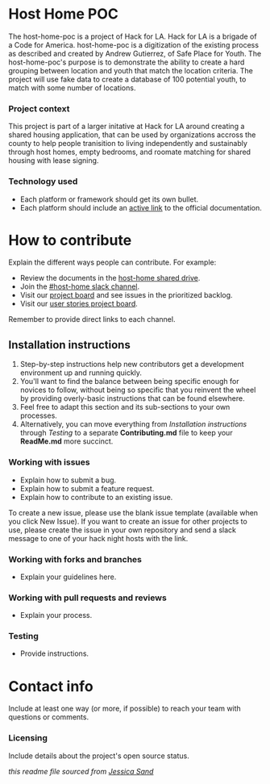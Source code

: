 # Host Home POC

The host-home-poc is a project of Hack for LA. Hack for LA is a brigade of a Code for America. host-home-poc is a digitization of the existing process as described and created by Andrew Gutierrez, of Safe Place for Youth.  The host-home-poc's purpose is to demonstrate the ability to create a hard grouping between location and youth that match the location criteria.  The project will use fake data to create a database of 100 potential youth, to match with some number of locations.  

### Project context

This project is part of a larger initative at Hack for LA around creating a shared housing application, that can be used by organizations accross the county to help people tranisition to living independently and sustainably through host homes, empty bedrooms, and roomate matching for shared housing with lease signing.

### Technology used

- Each platform or framework should get its own bullet.
- Each platform should include an [active link](#) to the official documentation.



# How to contribute

Explain the different ways people can contribute. For example:

- Review the documents in the [host-home shared drive](https://drive.google.com/drive/u/0/folders/1ahxiD9rIsBtx0yAPlPcPaGw8zGrfHHm9).
- Join the [#host-home slack channel](https://hackforla.slack.com/archives/CRWUG7X0C).
- Visit our [project board](https://github.com/hackforla/host-home-poc/projects/1) and see issues in the prioritized backlog.
- Visit our [user stories project board](https://github.com/hackforla/host-home-poc/projects/2).

Remember to provide direct links to each channel.



## Installation instructions

1. Step-by-step instructions help new contributors get a development environment up and running quickly.
2. You'll want to find the balance between being specific enough for novices to follow, without being so specific that you reinvent the wheel by providing overly-basic instructions that can be found elsewhere.
3. Feel free to adapt this section and its sub-sections to your own processes.
4. Alternatively, you can move everything from *Installation instructions* through *Testing* to a separate **Contributing.md** file to keep your **ReadMe.md** more succinct.


### Working with issues

- Explain how to submit a bug.
- Explain how to submit a feature request.
- Explain how to contribute to an existing issue.

To create a new issue, please use the blank issue template (available when you click New Issue).  If you want to create an issue for other projects to use, please create the issue in your own repository and send a slack message to one of your hack night hosts with the link.


### Working with forks and branches

- Explain your guidelines here.


### Working with pull requests and reviews

- Explain your process.


### Testing

- Provide instructions.



# Contact info

Include at least one way (or more, if possible) to reach your team with questions or comments.


### Licensing

Include details about the project's open source status.

*this readme file sourced from [Jessica Sand](http://jessicasand.com/other-stuff/just-enough-docs/)*

